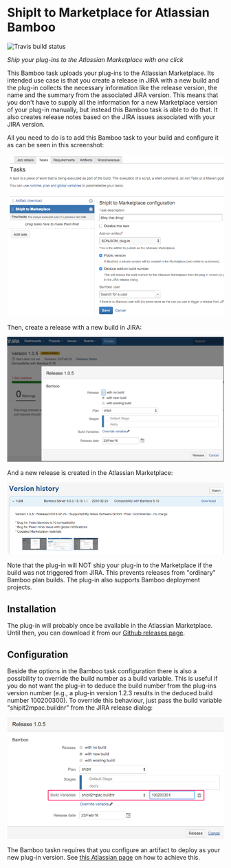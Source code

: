 # ShipIt to Marketplace for Atlassian Bamboo

![Travis build status](https://travis-ci.org/mibexsoftware/shipit2marketplace.svg?branch=master)

*Ship your plug-ins to the Atlassian Marketplace with one click*

This Bamboo task uploads your plug-ins to the Atlassian Marketplace. Its intended use case is that you create a release in JIRA with a new build and the plug-in collects the necessary information like the release version, the 
name and the summary from the associated JIRA version. This means that you don't have to supply all the information for
a new Marketplace version of your plug-in manually, but instead this Bamboo task is able to do that. It also creates release notes based on the JIRA issues associated with your JIRA version.

All you need to do is to add this Bamboo task to your build and configure it as can be seen in this screenshot:

![Screenshot Bamboo task configuration](doc/task-config.png)

Then, create a release with a new build in JIRA:

![Screenshot of how to trigger a release in JIRA](doc/release-from-jira.png)

And a new release is created in the Atlassian Marketplace:

![New Marketplace version](doc/marketplace-version.png)

Note that the plug-in will NOT ship your plug-in to the Marketplace if the build was not triggered from JIRA. This prevents releases from "ordinary" Bamboo plan builds. The plug-in also supports Bamboo deployment projects.

## Installation

The plug-in will probably once be available in the Atlassian Marketplace. Until then, you can download it from our 
[Github releases page](https://github.com/mibexsoftware/shipit2marketplace/releases/latest).


## Configuration

Beside the options in the Bamboo task configuration there is also a possibility to override the build number as a build
variable. This is useful if you do not want the plug-in to deduce the build number from the plug-ins version number (e.g., a plug-in version 1.2.3 results in the deduced build number 100200300). To override this behaviour, just pass the build variable "shipit2mpac.buildnr" from the JIRA release dialog:

![Screenshot Bamboo variable to override the build number](doc/build-variable.png)

The Bamboo taskn requires that you configure an artifact to deploy as your new plug-in version. See [this Atlassian page](https://confluence.atlassian.com/display/BAMBOO058/Sharing+artifacts) on how to achieve this.
